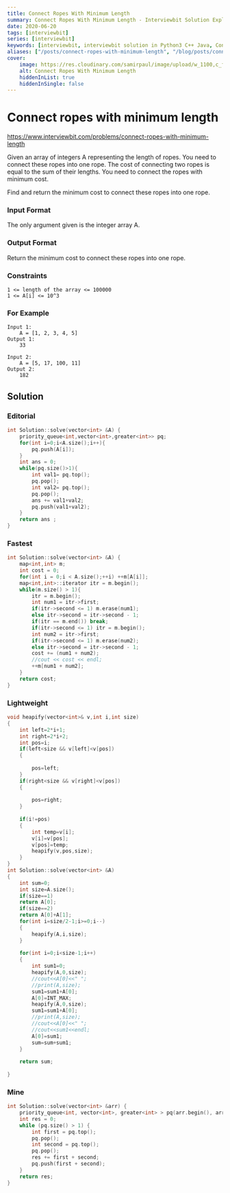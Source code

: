 ```yaml
---
title: Connect Ropes With Minimum Length
summary: Connect Ropes With Minimum Length - Interviewbit Solution Explained
date: 2020-06-20
tags: [interviewbit]
series: [interviewbit]
keywords: [interviewbit, interviewbit solution in Python3 C++ Java, Connect Ropes With Minimum Length solution]
aliases: ["/posts/connect-ropes-with-minimum-length", "/blog/posts/connect-ropes-with-minimum-length", "/connect-ropes-with-minimum-length"]
cover:
    image: https://res.cloudinary.com/samirpaul/image/upload/w_1100,c_fit,co_rgb:FFFFFF,l_text:Arial_70_bold:Connect Ropes With Minimum Length - Solution Explained/problem-solving.webp
    alt: Connect Ropes With Minimum Length
    hiddenInList: true
    hiddenInSingle: false
---
```


# Connect ropes with minimum length

https://www.interviewbit.com/problems/connect-ropes-with-minimum-length


Given an array of integers A representing the length of ropes.
You need to connect these ropes into one rope. 
The cost of connecting two ropes is equal to the sum of their lengths.
You need to connect the ropes with minimum cost.

Find and return the minimum cost to connect these ropes into one rope.

### Input Format

The only argument given is the integer array A.

### Output Format

Return the minimum cost to connect these ropes into one rope.

### Constraints
```
1 <= length of the array <= 100000
1 <= A[i] <= 10^3
```
### For Example
```
Input 1:
    A = [1, 2, 3, 4, 5]
Output 1:
    33

Input 2:
    A = [5, 17, 100, 11]
Output 2:
    182
```
## Solution
### Editorial
```cpp
int Solution::solve(vector<int> &A) {
    priority_queue<int,vector<int>,greater<int>> pq;
    for(int i=0;i<A.size();i++){
        pq.push(A[i]);
    }
    int ans = 0;
    while(pq.size()>1){
        int val1= pq.top();
        pq.pop();
        int val2= pq.top();
        pq.pop();
        ans += val1+val2;
        pq.push(val1+val2);
    }
    return ans ;
}
```
### Fastest
```cpp
int Solution::solve(vector<int> &A) {
    map<int,int> m;
    int cost = 0;
    for(int i = 0;i < A.size();++i) ++m[A[i]];
    map<int,int>::iterator itr = m.begin();
    while(m.size() > 1){
        itr = m.begin();
        int num1 = itr->first;
        if(itr->second <= 1) m.erase(num1);
        else itr->second = itr->second - 1;
        if(itr == m.end()) break;
        if(itr->second <= 1) itr = m.begin();
        int num2 = itr->first;
        if(itr->second <= 1) m.erase(num2);
        else itr->second = itr->second - 1;
        cost += (num1 + num2);
        //cout << cost << endl;
        ++m[num1 + num2];
    }
    return cost;
}
```
### Lightweight
```cpp
void heapify(vector<int>& v,int i,int size)
{
    int left=2*i+1;
    int right=2*i+2;
    int pos=i;
    if(left<size && v[left]<v[pos])
    {
        
        pos=left;
    }
    if(right<size && v[right]<v[pos])
    {
        
        pos=right;
    }
    
    if(i!=pos)
    {
        int temp=v[i];
        v[i]=v[pos];
        v[pos]=temp;
        heapify(v,pos,size);
    }
}
int Solution::solve(vector<int> &A) 
{
    int sum=0;
    int size=A.size();
    if(size==1)
    return A[0];
    if(size==2)
    return A[0]+A[1];
    for(int i=size/2-1;i>=0;i--)
    {
        heapify(A,i,size);
    }
    
    for(int i=0;i<size-1;i++)
    {
        int sum1=0;
        heapify(A,0,size);
        //cout<<A[0]<<" ";
        //print(A,size);
        sum1=sum1+A[0];
        A[0]=INT_MAX;
        heapify(A,0,size);
        sum1=sum1+A[0];
        //print(A,size);
        //cout<<A[0]<<" ";
        //cout<<sum1<<endl;
        A[0]=sum1;
        sum=sum+sum1;
    }
    
    return sum;
    
}
```

### Mine
```cpp
int Solution::solve(vector<int> &arr) {
    priority_queue<int, vector<int>, greater<int> > pq(arr.begin(), arr.end()); 
    int res = 0; 
    while (pq.size() > 1) { 
        int first = pq.top(); 
        pq.pop(); 
        int second = pq.top(); 
        pq.pop(); 
        res += first + second; 
        pq.push(first + second); 
    } 
    return res;
}
```

